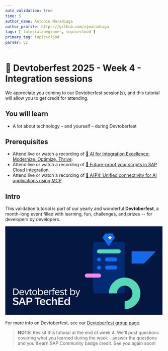 ```yaml
---
auto_validation: true
time: 5
author_name: Antonio Maradiaga
author_profile: https://github.com/ajmaradiaga
tags: [ tutorial>beginner, topic>cloud ]
primary_tag: topic>cloud
parser: v2
---
```

  
# 🔴 Devtoberfest 2025 - Week 4 - Integration sessions

<!-- description --> We appreciate you coming to our Devtoberfest session(s), and this tutorial will allow you to get credit for attending.

## You will learn

- A lot about technology – and yourself – during Devtoberfest

## Prerequisites

- Attend live or watch a recording of [🔴 AI for Integration Excellence: Modernize, Optimize, Thrive](https://youtube.com/watch?v=bNAlsqwrOvg).
- Attend live or watch a recording of [🔴 Future-proof your scripts in SAP Cloud Integration](https://youtube.com/watch?v=dckxEt1xenk).
- Attend live or watch a recording of [🔴 A(P)I: Unified connectivity for AI applications using MCP](https://youtube.com/watch?v=Ql2FQaF0IRo).

## Intro

This validation tutorial is part of our yearly and wonderful **Devtoberfest**, a month-long event filled with learning, fun, challenges, and prizes -- for developers by developers. 

![Devtoberfest](devtoberfestBanner2.png) 

For more info on Devtoberfest, see our [Devtoberfest group page](https://community.sap.com/t5/devtoberfest/gh-p/Devtoberfest).

>**NOTE:** Revisit this tutorial at the end of week 4.  We'll post questions covering what you learned during the week - answer the questions and you'll earn SAP Community badge credit.  See you again soon!

<!--

### Question 1 - 🔴 AI for Integration Excellence

<iframe width="560" height="315" src="https://www.youtube.com/embed/bNAlsqwrOvg" frameborder="0" allowfullscreen></iframe>

### Question 2 - 🔴 Future-proof your scripts

<iframe width="560" height="315" src="https://www.youtube.com/embed/dckxEt1xenk" frameborder="0"     allowfullscreen></iframe>

### Question 3 - 🔴 A(P)I: Unified connectivity for AI applications using MCP

<iframe width="560" height="315" src="https://www.youtube.com/embed/Ql2FQaF0IRo" frameborder="0" allowfullscreen></iframe>

-->
